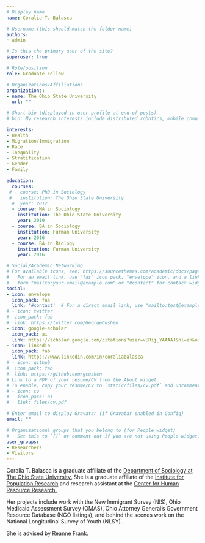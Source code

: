 ```yaml
---
# Display name
name: Coralia T. Balasca

# Username (this should match the folder name)
authors:
- admin

# Is this the primary user of the site?
superuser: true

# Role/position
role: Graduate Fellow

# Organizations/Affiliations
organizations:
- name: The Ohio State University
  url: ""

# Short bio (displayed in user profile at end of posts)
# bio: My research interests include distributed robotics, mobile computing and programmable matter.

interests:
- Health
- Migration/Immigration
- Race
- Inequality
- Stratification
- Gender
- Family

education:
  courses:
 # - course: PhD in Sociology
 #   institution: The Ohio State University 
  #  year: 2012
  - course: MA in Sociology 
    institution: The Ohio State University 
    year: 2019
  - course: BA in Sociology
    institution: Furman University
    year: 2016
  - course: BA in Biology
    institution: Furman University 
    year: 2016

# Social/Academic Networking
# For available icons, see: https://sourcethemes.com/academic/docs/page-builder/#icons
#   For an email link, use "fas" icon pack, "envelope" icon, and a link in the
#   form "mailto:your-email@example.com" or "#contact" for contact widget.
social:
- icon: envelope
  icon_pack: fas
  link: '#contact'  # For a direct email link, use "mailto:test@example.org".
# - icon: twitter
#  icon_pack: fab
#  link: https://twitter.com/GeorgeCushen
- icon: google-scholar
  icon_pack: ai
  link: https://scholar.google.com/citations?user=vURij_YAAAAJ&hl=en&oi=ao
- icon: linkedin
  icon_pack: fab
  link: https://www.linkedin.com/in/coraliabalasca
# - icon: github
#  icon_pack: fab
#  link: https://github.com/gcushen
# Link to a PDF of your resume/CV from the About widget.
# To enable, copy your resume/CV to `static/files/cv.pdf` and uncomment the lines below.
# - icon: cv
#   icon_pack: ai
#   link: files/cv.pdf

# Enter email to display Gravatar (if Gravatar enabled in Config)
email: ""

# Organizational groups that you belong to (for People widget)
#   Set this to `[]` or comment out if you are not using People widget.
user_groups:
- Researchers
- Visitors
---
```


Coralia T. Balasca is a graduate affiliate of the [Department of Sociology at The Ohio State University.](https://sociology.osu.edu) She is a graduate affiliate of the [Institute for Population Research](https://ipr.osu.edu) and research assistant at the [Center for Human Resource Research.](https://chrr.osu.edu) 

Her projects include work with the New Immigrant Survey (NIS),  Ohio Medicaid Assessment Survey (OMAS), Ohio Attorney General’s Government Resource Database (NGO listings), and behind the scenes work on the National Longitudinal Survey of Youth (NLSY). 

She is advised by [Reanne Frank.](https://sociology.osu.edu/people/frank.219)

